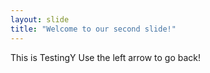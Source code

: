 ```yaml
---
layout: slide
title: "Welcome to our second slide!"
---
```

This is TestingY
Use the left arrow to go back!
